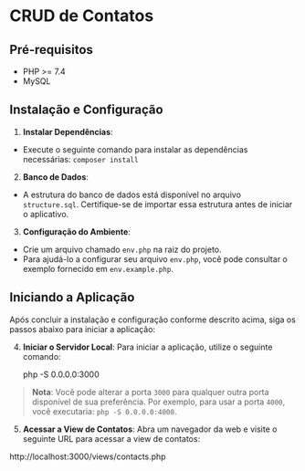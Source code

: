 # CRUD de Contatos

## Pré-requisitos

- PHP >= 7.4
- MySQL

## Instalação e Configuração

1. **Instalar Dependências**:
 - Execute o seguinte comando para instalar as dependências necessárias:  `composer install`

2. **Banco de Dados**:
- A estrutura do banco de dados está disponível no arquivo `structure.sql`. Certifique-se de importar essa estrutura antes de iniciar o aplicativo.

3. **Configuração do Ambiente**:
- Crie um arquivo chamado `env.php` na raiz do projeto.
- Para ajudá-lo a configurar seu arquivo `env.php`, você pode consultar o exemplo fornecido em `env.example.php`.

## Iniciando a Aplicação

Após concluir a instalação e configuração conforme descrito acima, siga os passos abaixo para iniciar a aplicação:

4. **Iniciar o Servidor Local**:
   Para iniciar a aplicação, utilize o seguinte comando:

   php -S 0.0.0.0:3000

> **Nota**: Você pode alterar a porta `3000` para qualquer outra porta disponível de sua preferência. Por exemplo, para usar a porta `4000`, você executaria: `php -S 0.0.0.0:4000`.

5. **Acessar a View de Contatos**:
Abra um navegador da web e visite o seguinte URL para acessar a view de contatos:

http://localhost:3000/views/contacts.php

